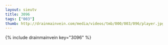 ```yaml
--- 
layout: sieutv
title: 3096
tags: ["003"]
thumb: http://drainmainvein.com/media/videos/tmb/000/003/096/player.jpg
---
```

{% include drainmainvein key="3096" %} 
